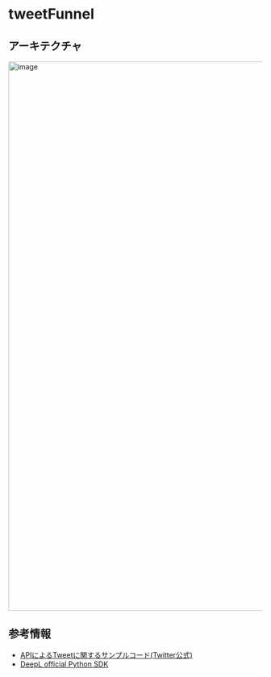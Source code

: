 # tweetFunnel

## アーキテクチャ
<img width="1088" alt="image" src="https://user-images.githubusercontent.com/26806928/170225777-92e651ec-2baf-4675-a02c-8fedb45c2599.png">

## 参考情報
- [APIによるTweetに関するサンプルコード(Twitter公式)](https://github.com/twitterdev/Twitter-API-v2-sample-code/blob/main/Manage-Tweets/delete_tweet.py)
- [DeepL official Python SDK](https://github.com/DeepLcom/deepl-python)
